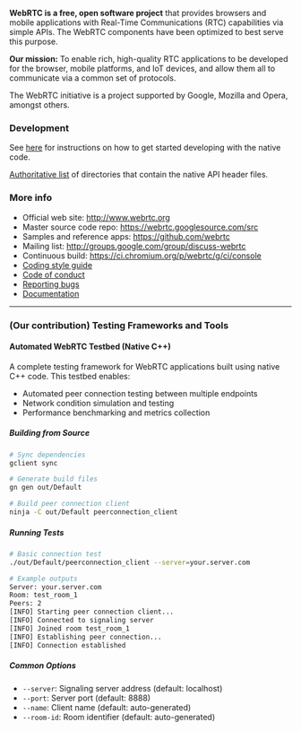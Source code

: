 **WebRTC is a free, open software project** that provides browsers and mobile
applications with Real-Time Communications (RTC) capabilities via simple APIs.
The WebRTC components have been optimized to best serve this purpose.

**Our mission:** To enable rich, high-quality RTC applications to be
developed for the browser, mobile platforms, and IoT devices, and allow them
all to communicate via a common set of protocols.

The WebRTC initiative is a project supported by Google, Mozilla and Opera,
amongst others.

### Development

See [here][native-dev] for instructions on how to get started
developing with the native code.

[Authoritative list](native-api.md) of directories that contain the
native API header files.

### More info

 * Official web site: http://www.webrtc.org
 * Master source code repo: https://webrtc.googlesource.com/src
 * Samples and reference apps: https://github.com/webrtc
 * Mailing list: http://groups.google.com/group/discuss-webrtc
 * Continuous build: https://ci.chromium.org/p/webrtc/g/ci/console
 * [Coding style guide](g3doc/style-guide.md)
 * [Code of conduct](CODE_OF_CONDUCT.md)
 * [Reporting bugs](docs/bug-reporting.md)
 * [Documentation](g3doc/sitemap.md)

[native-dev]: https://webrtc.googlesource.com/src/+/main/docs/native-code/


-----------------------------------------------------------------------------

### (Our contribution) Testing Frameworks and Tools
#### Automated WebRTC Testbed (Native C++)
A complete testing framework for WebRTC applications built using native C++ code. This testbed enables:
- Automated peer connection testing between multiple endpoints
- Network condition simulation and testing
- Performance benchmarking and metrics collection

##### Building from Source
```bash
# Sync dependencies
gclient sync

# Generate build files
gn gen out/Default

# Build peer connection client
ninja -C out/Default peerconnection_client
```

##### Running Tests
```bash
# Basic connection test
./out/Default/peerconnection_client --server=your.server.com

# Example outputs
Server: your.server.com
Room: test_room_1
Peers: 2
[INFO] Starting peer connection client...
[INFO] Connected to signaling server
[INFO] Joined room test_room_1
[INFO] Establishing peer connection...
[INFO] Connection established
```

##### Common Options
- `--server`: Signaling server address (default: localhost)
- `--port`: Server port (default: 8888)
- `--name`: Client name (default: auto-generated)
- `--room-id`: Room identifier (default: auto-generated)

